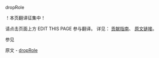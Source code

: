  dropRole

 ！本页翻译征集中！

请点击页面上方 EDIT THIS PAGE 参与翻译。
详见：
[贡献指南]( https://github.com/whaleal/MongoDB-Manual-zh/blob/master/CONTRIBUTING.md )、
[原文链接](  https://docs.mongodb.com/manual/reference/command/dropRole/  )。

 参见

原文 - [dropRole]( https://docs.mongodb.com/manual/reference/command/dropRole/ )

